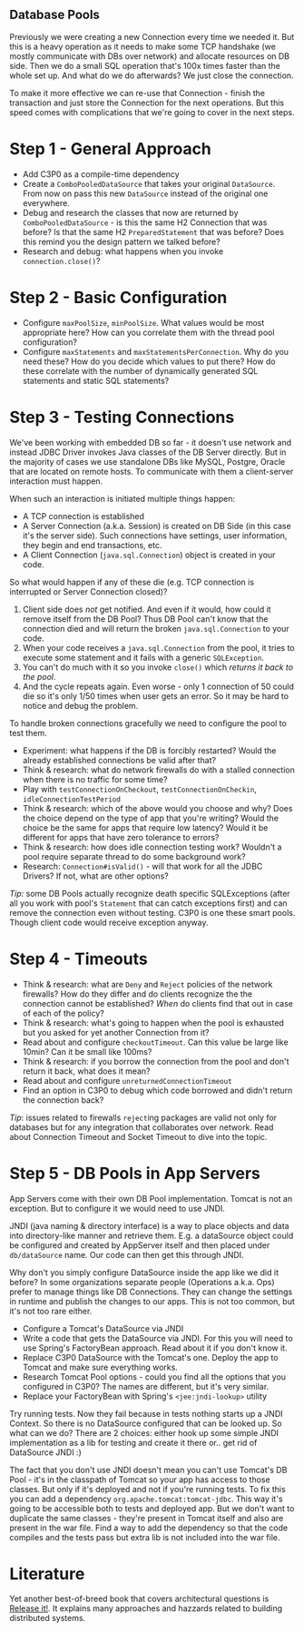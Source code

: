 Database Pools
--------------

Previously we were creating a new Connection every time we needed it. But this is a heavy operation as it needs to make
some TCP handshake (we mostly communicate with DBs over network) and allocate resources on DB side. Then we do a small
SQL operation that's 100x times faster than the whole set up. And what do we do afterwards? We just close the 
connection.

To make it more effective we can re-use that Connection - finish the transaction and just store the Connection for the
next operations. But this speed comes with complications that we're going to cover in the next steps.

# Step 1 - General Approach

- Add C3P0 as a compile-time dependency 
- Create a `ComboPooledDataSource` that takes your original `DataSource`. From now on pass this new `DataSource` 
instead of the original one everywhere. 
- Debug and research the classes that now are returned by `ComboPooledDataSource` - is this the same H2 Connection 
that was before? Is that the same H2 `PreparedStatement` that was before? Does this remind you the design pattern we
talked before?
- Research and debug: what happens when you invoke `connection.close()`? 

# Step 2 - Basic Configuration

- Configure `maxPoolSize`, `minPoolSize`. What values would be most appropriate here? How can you correlate them with 
the thread pool configuration?
- Configure `maxStatements` and `maxStatementsPerConnection`. Why do you need these? How do you decide which values
to put there? How do these correlate with the number of dynamically generated SQL statements and static SQL statements?
 
# Step 3 - Testing Connections

We've been working with embedded DB so far - it doesn't use network and instead JDBC Driver invokes Java classes
of the DB Server directly. But in the majority of cases we use standalone DBs like MySQL, Postgre, Oracle that are 
located on remote hosts. To communicate with them a client-server interaction must happen. 

When such an interaction is initiated multiple things happen:

- A TCP connection is established
- A Server Connection (a.k.a. Session) is created on DB Side (in this case it's the server side). Such 
connections have settings, user information, they begin and end transactions, etc. 
- A Client Connection (`java.sql.Connection`) object is created in your code.

So what would happen if any of these die (e.g. TCP connection is interrupted or Server Connection closed)?

1. Client side does _not_ get notified. And even if it would, how could it remove itself from the DB Pool? Thus DB Pool 
can't know that the connection died and will return the broken `java.sql.Connection` to your code.
2. When your code receives a `java.sql.Connection` from the pool, it tries to execute some statement and it fails
with a generic `SQLException`. 
3. You can't do much with it so you invoke `close()` which _returns it back to the pool_. 
4. And the cycle repeats again. Even worse - only 1 connection of 50 could die so it's only 1/50 times when user gets 
an error. So it may be hard to notice and debug the problem.

To handle broken connections gracefully we need to configure the pool to test them.
 
- Experiment: what happens if the DB is forcibly restarted? Would the already established connections be valid after 
that?
- Think & research: what do network firewalls do with a stalled connection when there is no traffic for some time?
- Play with `testConnectionOnCheckout`, `testConnectionOnCheckin`, `idleConnectionTestPeriod`
- Think & research: which of the above would you choose and why? Does the choice depend on the type of app that you're
writing? Would the choice be the same for apps that require low latency? Would it be different for apps that have 
zero tolerance to errors?
- Think & research: how does idle connection testing work? Wouldn't a pool require separate thread to do some 
background work?
- Research: `Connection#isValid()` - will that work for all the JDBC Drivers? If not, what are other options?

*Tip:* some DB Pools actually recognize death specific SQLExceptions (after all you work with pool's `Statement` that 
can catch exceptions first) and can remove the connection even without testing. C3P0 is one these smart pools. Though
client code would receive exception anyway.

# Step 4 - Timeouts

- Think & research: what are `Deny` and `Reject` policies of the network firewalls? How do they differ and do clients 
  recognize the the connection cannot be established? _When_ do clients find that out in case of each of the policy? 
- Think & research: what's going to happen when the pool is exhausted but you asked for yet another Connection from it?
- Read about and configure `checkoutTimeout`. Can this value be large like 10min? Can it be small like 100ms?
- Think & research: if you borrow the connection from the pool and don't return it back, what does it mean?
- Read about and configure `unreturnedConnectionTimeout`
- Find an option in C3P0 to debug which code borrowed and didn't return the connection back?

*Tip*: issues related to firewalls `reject`ing packages are valid not only for databases but for any integration that
collaborates over network. Read about Connection Timeout and Socket Timeout to dive into the topic. 

# Step 5 - DB Pools in App Servers

App Servers come with their own DB Pool implementation. Tomcat is not an exception. But to configure it
we would need to use JNDI. 

JNDI (java naming & directory interface) is a way to place objects and data into directory-like manner and retrieve 
them. E.g. a dataSource object could be configured and created by AppServer itself and then placed under 
`db/dataSource` name. Our code can then get this through JNDI.

Why don't you simply configure DataSource inside the app like we did it before? In some organizations separate
people (Operations a.k.a. Ops) prefer to manage things like DB Connections. They can change the settings in runtime 
and publish the changes to our apps. This is not too common, but it's not too rare either.

- Configure a Tomcat's DataSource via JNDI
- Write a code that gets the DataSource via JNDI. For this you will need to use Spring's FactoryBean approach. Read 
about it if you don't know it.
- Replace C3P0 DataSource with the Tomcat's one. Deploy the app to Tomcat and make sure everything works.
- Research Tomcat Pool options - could you find all the options that you configured in C3P0? The names are different, 
but it's very similar.
- Replace your FactoryBean with Spring's `<jee:jndi-lookup>` utility

Try running tests. Now they fail because in tests nothing starts up a JNDI Context. So there is no DataSource 
configured that can be looked up. So what can we do? There are 2 choices: either hook up some simple JNDI implementation
as a lib for testing and create it there or.. get rid of DataSource JNDI :) 

The fact that you don't use JNDI doesn't mean you can't use Tomcat's DB Pool - it's in the classpath of Tomcat so 
your app has access to those classes. But only if it's deployed and not if you're running tests. To fix this you can
add a dependency `org.apache.tomcat:tomcat-jdbc`. This way it's going to be accessible both to tests and deployed app. 
But we don't want to duplicate the same classes - they're present in Tomcat itself and also are present in the war file.
Find a way to add the dependency so that the code compiles and the tests pass but extra lib is not included into the 
war file.

# Literature

Yet another best-of-breed book that covers architectural questions is 
[Release it!](https://www.amazon.com/Release-Production-Ready-Software-Pragmatic-Programmers/dp/0978739213). It
explains many approaches and hazzards related to building distributed systems. 
